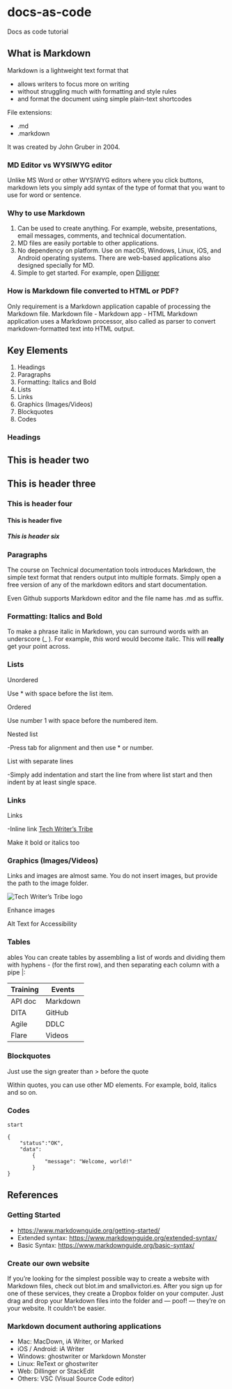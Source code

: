 
# docs-as-code
Docs as code tutorial

## What is Markdown
Markdown is a lightweight text format that 
  * allows writers to focus more on writing 
  * without struggling much with formatting and style rules
  * and format the document using simple plain-text shortcodes
  
File extensions:
 * .md
 * .markdown 
 
It was created by John Gruber in 2004.

### MD Editor vs WYSIWYG editor
Unlike MS Word or other WYSIWYG editors where you click buttons, markdown lets you simply add syntax of the type of format that you want to use for word or sentence.

### Why to use Markdown
1. Can be used to create anything. For example, website, presentations, email messages, comments, and technical documentation.
1. MD files are easily portable to other applications.
1. No dependency on platform. Use on macOS, Windows, Linux, iOS, and Android operating systems. There are web-based applications also designed specially for MD.
1. Simple to get started. For example, open [Dilligner](https://dillinger.io/)

### How is Markdown file converted to HTML or PDF?
Only requirement is a Markdown application capable of processing the Markdown file. 
Markdown file - Markdown app - HTML
Markdown application uses a Markdown processor, also called as parser to convert markdown-formatted text into HTML output.

## Key Elements
1. Headings
2. Paragraphs 
3. Formatting: Italics and Bold
4. Lists
4. Links
5. Graphics (Images/Videos)
6. Blockquotes
7. Codes

### Headings
## This is header two
## This is header three
### This is header four
#### This is header five
##### This is header six
 

### Paragraphs
The course on Technical documentation tools introduces Markdown, the simple text format that renders output into multiple formats. Simply open a free version of any of the markdown editors and start documentation.

Even Github supports Markdown editor and the file name has .md as suffix.

### Formatting: Italics and Bold
To make a phrase italic in Markdown, you can surround words with an underscore (_ ). For example, _this_ word would become italic.
This will **really** get your point across.

### Lists
Unordered

Use * with space before the list item.

Ordered

Use number 1 with space before the numbered item. 

Nested list

-Press tab for alignment and then use * or number.



List with separate lines

-Simply add indentation and start the line from where list start and then indent by at least single space.



### Links
Links

-Inline link [Tech Writer’s Tribe](https://techwriterstribe.com/)

Make it bold or italics too


### Graphics (Images/Videos)
Links and images are almost same. You do not insert images, but provide the path to the image folder.

![Tech Writer’s Tribe logo](https://techwriterstribe.com/cropped-pivot-tribe-logo-final-02-jpg/)

Enhance images

Alt Text for Accessibility


### Tables
ables
You can create tables by assembling a list of words and dividing them with hyphens - (for the first row), and then separating each column with a pipe |:

Training | Events
------------ | -------------
API doc | Markdown
DITA | GitHub
Agile | DDLC
Flare | Videos


### Blockquotes
Just use the sign greater than > before the quote

Within quotes, you can use other MD elements. For example, bold, italics and so on.

### Codes
`start`

```
{
    "status":"OK",
    "data":
        {
            "message": "Welcome, world!"
        }
}
```


## References
### Getting Started
 * https://www.markdownguide.org/getting-started/
 * Extended syntax: https://www.markdownguide.org/extended-syntax/
 * Basic Syntax: https://www.markdownguide.org/basic-syntax/

### Create our own website
If you’re looking for the simplest possible way to create a website with Markdown files, check out blot.im and smallvictori.es. After you sign up for one of these services, they create a Dropbox folder on your computer. Just drag and drop your Markdown files into the folder and — poof! — they’re on your website. It couldn’t be easier.

### Markdown document authoring applications
 * Mac: MacDown, iA Writer, or Marked
 * iOS / Android: iA Writer
 * Windows: ghostwriter or Markdown Monster
 * Linux: ReText or ghostwriter
 * Web: Dillinger or StackEdit
 * Others: VSC (Visual Source Code editor)

